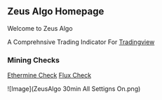 ## Zeus Algo Homepage
Welcome to Zeus Algo

A Comprehnsive Trading Indicator For [Tradingview](https://www.tradingview.com/)


### **Mining Checks**
[Ethermine Check](https://ethermine.org/miners/66265ba0c9c2fb4921b2d1738541aab9b9f2f3c4/dashboard)
[Flux Check](https://flux.2miners.com/account/t1R6uwva2hD9NnX287WiMaKeMqkLxoDCwqP#rewards-tab)


![Image](ZeusAlgo 30min All Settigns On.png)
